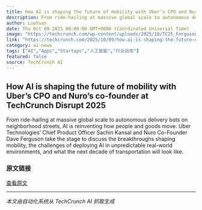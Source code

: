 ```yaml
---
title: How AI is shaping the future of mobility with Uber’s CPO and Nuro’s co-founder at TechCrunch Disrupt 2025
description: From ride-hailing at massive global scale to autonomous delivery bots on neighborhood streets, AI is reinventing how people and goods move. Uber Technologies’ Chief Product Officer Sachin Kansal and N
author: LuoYuan
date: Thu Oct 09 2025 00:00:00 GMT+0000 (Coordinated Universal Time)
image: "https://techcrunch.com/wp-content/uploads/2025/10/TC25_Ferguson-Kansal-Speaker-16x9-Dark.png?resize=1200,675"
link: "https://techcrunch.com/2025/10/09/how-ai-is-shaping-the-future-of-mobility-with-ubers-cpo-and-nuros-co-founder-at-techcrunch-disrupt-2025/"
category: ai-news
tags: ["AI","Apps","Startups","人工智能","行业动态"]
featured: false
source: TechCrunch AI
---
```



## How AI is shaping the future of mobility with Uber’s CPO and Nuro’s co-founder at TechCrunch Disrupt 2025

From ride-hailing at massive global scale to autonomous delivery bots on neighborhood streets, AI is reinventing how people and goods move. Uber Technologies’ Chief Product Officer Sachin Kansal and Nuro Co-Founder Dave Ferguson take the stage to discuss the breakthroughs shaping mobility, the challenges of deploying AI in unpredictable real-world environments, and what the next decade of transportation will look like.

### 原文链接
[查看原文](https://techcrunch.com/2025/10/09/how-ai-is-shaping-the-future-of-mobility-with-ubers-cpo-and-nuros-co-founder-at-techcrunch-disrupt-2025/)

---
*本文由自动化系统从 TechCrunch AI 抓取生成*
